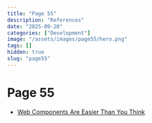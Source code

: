 ```yaml
---
title: "Page 55"
description: "References"
date: "2025-09-20"
categories: ["Development"]
image: "/assets/images/page55/hero.png"
tags: []
hidden: true
slug: "page55"
---
```


# Page 55
- [Web Components Are Easier Than You Think](https://css-tricks.com/web-components-are-easier-than-you-think/)

